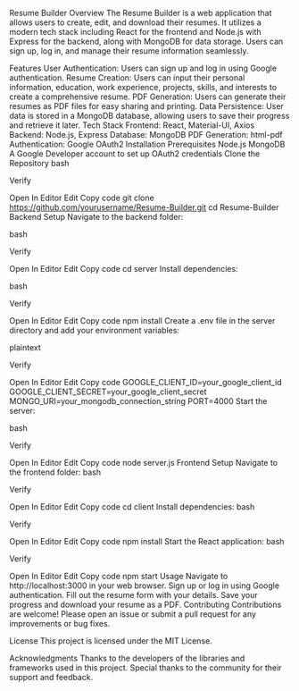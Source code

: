 Resume Builder
Overview
The Resume Builder is a web application that allows users to create, edit, and download their resumes. It utilizes a modern tech stack including React for the frontend and Node.js with Express for the backend, along with MongoDB for data storage. Users can sign up, log in, and manage their resume information seamlessly.

Features
User Authentication: Users can sign up and log in using Google authentication.
Resume Creation: Users can input their personal information, education, work experience, projects, skills, and interests to create a comprehensive resume.
PDF Generation: Users can generate their resumes as PDF files for easy sharing and printing.
Data Persistence: User data is stored in a MongoDB database, allowing users to save their progress and retrieve it later.
Tech Stack
Frontend: React, Material-UI, Axios
Backend: Node.js, Express
Database: MongoDB
PDF Generation: html-pdf
Authentication: Google OAuth2
Installation
Prerequisites
Node.js
MongoDB
A Google Developer account to set up OAuth2 credentials
Clone the Repository
bash

Verify

Open In Editor
Edit
Copy code
git clone https://github.com/yourusername/Resume-Builder.git
cd Resume-Builder
Backend Setup
Navigate to the backend folder:

bash

Verify

Open In Editor
Edit
Copy code
cd server
Install dependencies:

bash

Verify

Open In Editor
Edit
Copy code
npm install
Create a .env file in the server directory and add your environment variables:

plaintext

Verify

Open In Editor
Edit
Copy code
GOOGLE_CLIENT_ID=your_google_client_id
GOOGLE_CLIENT_SECRET=your_google_client_secret
MONGO_URI=your_mongodb_connection_string
PORT=4000
Start the server:

bash

Verify

Open In Editor
Edit
Copy code
node server.js
Frontend Setup
Navigate to the frontend folder:
bash

Verify

Open In Editor
Edit
Copy code
cd client
Install dependencies:
bash

Verify

Open In Editor
Edit
Copy code
npm install
Start the React application:
bash

Verify

Open In Editor
Edit
Copy code
npm start
Usage
Navigate to http://localhost:3000 in your web browser.
Sign up or log in using Google authentication.
Fill out the resume form with your details.
Save your progress and download your resume as a PDF.
Contributing
Contributions are welcome! Please open an issue or submit a pull request for any improvements or bug fixes.

License
This project is licensed under the MIT License.

Acknowledgments
Thanks to the developers of the libraries and frameworks used in this project.
Special thanks to the community for their support and feedback.
